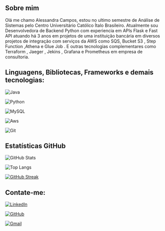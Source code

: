 
## Sobre mim

Olá me chamo Alessandra Campos, estou no ultimo semestre de Análise de Sistemas pelo Centro Universitário Católico Ítalo Brasileiro. Atualmente sou Desenvolvedora de Backend Python com experiencia em APIs Flask e Fast API atuando há 3 anos em projetos de uma instituição bancária em diversos projetos de integração com serviços da AWS como SQS, Bucket S3 , Step Function ,Athena e Glue Job . E outras tecnologias complementares como Terraform , Jaeger , Jekins , Grafana e Prometheus em empresa de consultoria.


## Linguagens, Bibliotecas, Frameworks e demais tecnologias:

![Java](https://img.shields.io/badge/java-%23ED8B00.svg?style=for-the-badge&logo=openjdk&logoColor=white)

![Python](https://img.shields.io/badge/python-3670A0?style=for-the-badge&logo=python&logoColor=ffdd54)

![MySQL](https://img.shields.io/badge/MySQL-00000F?style=for-the-badge&logo=mysql&logoColor=white)

![Aws](https://img.shields.io/badge/AWS-000?style=for-the-badge&logo=aws&logoColor=#f5c542)

![Git](https://img.shields.io/badge/GIT-E44C30?style=for-the-badge&logo=git&logoColor=white)

## Estatísticas  GitHub

![GitHub Stats](https://github-readme-stats.vercel.app/api?username=AlessandraCampos&theme=transparent&bg_color=000&border_color=30A3DC&show_icons=true&icon_color=30A3DC&title_color=E94D5F&text_color=FFF)

![Top Langs](https://github-readme-stats-git-masterrstaa-rickstaa.vercel.app/api/top-langs/?username=AlessandraCampos&bg_color=000&border_color=30A3DC&title_color=E94D5F&text_color=FFF)

[![GitHub Streak](https://streak-stats.demolab.com/?user=AlessandraCampos&theme=bear&background=000&border=30A3DC&dates=FFF)](https://git.io/streak-stats)


## Contate-me:

[![LinkedIn](https://img.shields.io/badge/LinkedIn-0077B5?style=for-the-badge&logo=linkedin&logoColor=white)](https://www.linkedin.com/in/alessandra-campos-17604743/)

[![GitHub](https://img.shields.io/badge/GitHub-100000?style=for-the-badge&logo=github&logoColor=white)](https://github.com/AlessandraCampos)

[![Gmail](https://img.shields.io/badge/Gmail-333333?style=for-the-badge&logo=gmail&logoColor=red)](mailto:alessandra.campos1983@gmail.com)

